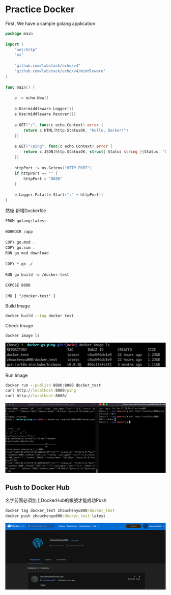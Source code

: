 # Practice Docker 

First, We have a sample golang application
```go
package main

import (
	"net/http"
	"os"

	"github.com/labstack/echo/v4"
	"github.com/labstack/echo/v4/middleware"
)

func main() {

	e := echo.New()

	e.Use(middleware.Logger())
	e.Use(middleware.Recover())

	e.GET("/", func(c echo.Context) error {
		return c.HTML(http.StatusOK, "Hello, Docker!")
	})

	e.GET("/ping", func(c echo.Context) error {
		return c.JSON(http.StatusOK, struct{ Status string }{Status: "OK"})
	})

	httpPort := os.Getenv("HTTP_PORT")
	if httpPort == "" {
		httpPort = "8080"
	}

	e.Logger.Fatal(e.Start(":" + httpPort))
}

```

然後 新增Dockerfile
```txt
FROM golang:latest

WORKDIR /app

COPY go.mod .
COPY go.sum .
RUN go mod download

COPY *.go ./

RUN go build -o /docker-test

EXPOSE 8080

CMD [ "/docker-test" ]
```

Build Image
```cmd
docker build --tag docker_test .
```

Check Image
```cmd
docker image ls
```
![image](img/ls.png)  

Run Image
```cmd
docker run --publish 8080:8080 docker_test  
curl http://localhost:8080/ping   
curl http://localhost:8080/
```

![image](img/docker_run.png) 

## Push to Docker Hub  

名字前面必須加上DockerHub的帳號才能成功Push
```cmd
docker tag docker_test zhouchenyu000/docker_test
docker push zhouchenyu000/docker_test:latest
```
![image](img/hub.png) 

